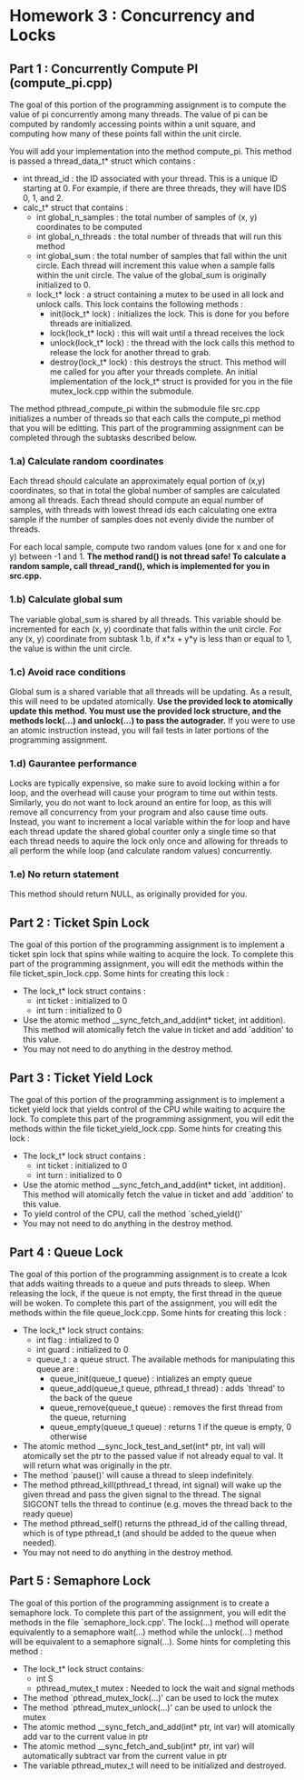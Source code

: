 # Homework 3 : Concurrency and Locks

## Part 1 : Concurrently Compute PI (compute\_pi.cpp)
The goal of this portion of the programming assignment is to compute the value of pi concurrently among many threads.  The value of pi can be computed by randomly accessing points within a unit square, and computing how many of these points fall within the unit circle.  

You will add your implementation into the method compute\_pi.  This method is passed a thread_data_t* struct which contains : 
- int thread\_id : the ID associated with your thread.  This is a unique ID starting at 0.  For example, if there are three threads, they will have IDS 0, 1, and 2.
- calc\_t* struct that contains : 
    - int global_n_samples : the total number of samples of (x, y) coordinates to be computed
    - int global_n_threads : the total number of threads that will run this method
    - int global_sum : the total number of samples that fall within the unit circle.  Each thread will increment this value when a sample falls within the unit circle.  The value of the global\_sum is originally initialized to 0.
    - lock\_t* lock : a struct containing a mutex to be used in all lock and unlock calls.  This lock contains the following methods : 
        - init(lock_t* lock) : initializes the lock.  This is done for you before threads are initialized.
        - lock(lock_t* lock) : this will wait until a thread receives the lock
        - unlock(lock_t* lock) : the thread with the lock calls this method to release the lock for another thread to grab.
        - destroy(lock_t* lock) : this destroys the struct.  This method will me called for you after your threads complete.
        An initial implementation of the lock\_t* struct is provided for you in the file mutex\_lock.cpp within the submodule.  
    
The method pthread\_compute\_pi within the submodule file src.cpp initializes a number of threads so that each calls the compute\_pi method that you will be editting.  This part of the programming assignment can be completed through the subtasks described below.

### 1.a) Calculate random coordinates
Each thread should calculate an approximately equal portion of (x,y) coordinates, so that in total the global number of samples are calculated among all threads.  Each thread should compute an equal number of samples, with threads with lowest thread ids each calculating one extra sample if the number of samples does not evenly divide the number of threads.

For each local sample, compute two random values (one for x and one for y) between -1 and 1.  **The method rand() is not thread safe!  To calculate a random sample, call thread_rand(), which is implemented for you in src.cpp.**

### 1.b) Calculate global sum 
The variable global_sum is shared by all threads.  This variable should be incremented for each (x, y) coordinate that falls within the unit circle.  For any (x, y) coordinate from subtask 1.b, if x\*x + y\*y is less than or equal to 1, the value is within the unit circle.

### 1.c) Avoid race conditions
Global sum is a shared variable that all threads will be updating.  As a result, this will need to be updated atomically.  **Use the provided lock to atomically update this method.  You must use the provided lock structure, and the methods lock(...) and unlock(...) to pass the autograder.**  If you were to use an atomic instruction instead, you will fail tests in later portions of the programming assignment.

### 1.d) Gaurantee performance
Locks are typically expensive, so make sure to avoid locking within a for loop, and the overhead will cause your program to time out within tests.  Similarly, you do not want to lock around an entire for loop, as this will remove all concurrency from your program and also cause time outs.  Instead, you want to increment a local variable within the for loop and have each thread update the shared global counter only a single time so that each thread needs to aquire the lock only once and allowing for threads to all perform the while loop (and calculate random values) concurrently.

### 1.e) No return statement
This method should return NULL, as originally provided for you.


## Part 2 : Ticket Spin Lock
The goal of this portion of the programming assignment is to implement a ticket spin lock that spins while waiting to acquire the lock.  To complete this part of the programming assignment, you will edit the methods within the file ticket_spin_lock.cpp. Some hints for creating this lock : 
- The lock_t* lock struct contains : 
    - int ticket : initialized to 0
    - int turn : initialized to 0
- Use the atomic method __sync_fetch_and_add(int* ticket, int addition).  This method will atomically fetch the value in ticket and add `addition' to this value.
- You may not need to do anything in the destroy method.

## Part 3 : Ticket Yield Lock
The goal of this portion of the programming assignment is to implement a ticket yield lock that yields control of the CPU while waiting to acquire the lock.  To complete this part of the programming assignment, you will edit the methods within the file ticket_yield_lock.cpp. Some hints for creating this lock : 
- The lock_t* lock struct contains : 
    - int ticket : initialized to 0
    - int turn : initialized to 0
- Use the atomic method __sync_fetch_and_add(int* ticket, int addition).  This method will atomically fetch the value in ticket and add `addition' to this value.
- To yield control of the CPU, call the method `sched_yield()'
- You may not need to do anything in the destroy method.

## Part 4 : Queue Lock
The goal of this portion of the programming assignment is to create a lcok that adds waiting threads to a queue and puts threads to sleep.   When releasing the lock, if the queue is not empty, the first thread in the queue will be woken.  To complete this part of the assignment, you will edit the methods within the file queue_lock.cpp.  Some hints for creating this lock : 
- The lock_t* lock struct contains:
    - int flag : intialized to 0
    - int guard : initialized to 0
    - queue_t : a queue struct.  The available methods for manipulating this queue are : 
        - queue_init(queue_t queue) : intializes an empty queue
        - queue_add(queue_t queue, pthread_t thread) : adds `thread' to the back of the queue
        - queue_remove(queue_t queue) : removes the first thread from the queue, returning
        - queue_empty(queue_t queue) : returns 1 if the queue is empty, 0 otherwise
- The atomic method __sync_lock_test_and_set(int* ptr, int val) will atomically set the ptr to the passed value if not already equal to val.   It will return what was originally in the ptr.
- The method `pause()' will cause a thread to sleep indefinitely.
- The method pthread_kill(pthread_t thread, int signal) will wake up the given thread and pass the given signal to the thread.  The signal SIGCONT tells the thread to continue (e.g. moves the thread back to the ready queue)
- The method pthread_self() returns the pthread_id of the calling thread, which is of type pthread_t (and should be added to the queue when needed).
- You may not need to do anything in the destroy method.

## Part 5 : Semaphore Lock
The goal of this portion of the programming assignment is to create a semaphore lock.  To complete this part of the assignment, you will edit the methods in the file `semaphore_lock.cpp'.  The lock(...) method will operate equivalently to a semaphore wait(...) method while the unlock(...) method will be equivalent to a semaphore signal(...).  Some hints for completing this method : 
- The lock_t* lock struct contains: 
    - int S 
    - pthread_mutex_t mutex : Needed to lock the wait and signal methods
- The method `pthread_mutex_lock(...)' can be used to lock the mutex
- The method `pthread_mutex_unlock(...)' can be used to unlock the mutex
- The atomic method __sync_fetch_and_add(int* ptr, int var) will atomically add var to the current value in ptr
- The atomic method __sync_fetch_and_sub(int* ptr, int var) will automatically subtract var from the current value in ptr
- The variable pthread_mutex_t will need to be initialized and destroyed.



